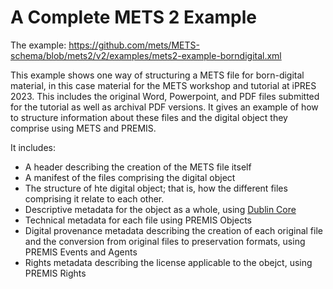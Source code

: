 # A Complete METS 2 Example

The example: https://github.com/mets/METS-schema/blob/mets2/v2/examples/mets2-example-borndigital.xml

This example shows one way of structuring a METS file for born-digital material, in this case material for the METS workshop and tutorial at iPRES 2023. This includes the original Word, Powerpoint, and PDF files submitted for the tutorial as well as archival PDF versions. It gives an example of how to structure information about these files and the digital object they comprise using METS and PREMIS.

It includes:

* A header describing the creation of the METS file itself
* A manifest of the files comprising the digital object
* The structure of hte digital object; that is, how the different files comprising it relate to each other.
* Descriptive metadata for the object as a whole, using [Dublin Core](https://www.dublincore.org/)
* Technical metadata for each file using PREMIS Objects
* Digital provenance metadata describing the creation of each original file and the conversion from original files to preservation formats, using PREMIS Events and Agents
* Rights metadata describing the license applicable to the obejct, using PREMIS Rights


